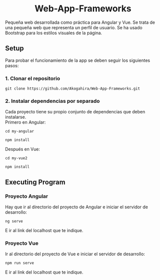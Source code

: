 <div align="center">
  <h1>Web-App-Frameworks</h1>
</div>

Pequeña web desarrollada como práctica para Angular y Vue.
Se trata de una pequeña web que representa un perfil de usuario.
Se ha usado Bootstrap para los estilos visuales de la página.


## Setup

Para probar el funcionamiento de la app se deben seguir los siguientes pasos:

### 1. Clonar el repositorio
```
git clone https://github.com/Akogahira/Web-App-Frameworks.git
```

### 2. Instalar dependencias por separado
Cada proyecto tiene su propio conjunto de dependencias que deben instalarse. <br>
Primero en Angular:

```
cd my-angular
```

```
npm install
```

Después en Vue:
   
```
cd my-vue2
```

```
npm install
```

## Executing Program

### Proyecto Angular
Hay que ir al directorio del proyecto de Angular e iniciar el servidor de desarrollo:
```
ng serve
```
E ir al link del localhost que te indique.

### Proyecto Vue
Ir al directorio del proyecto de Vue e iniciar el servidor de desarrollo:
```
npm run serve
```
E ir al link del localhost que te indique.

